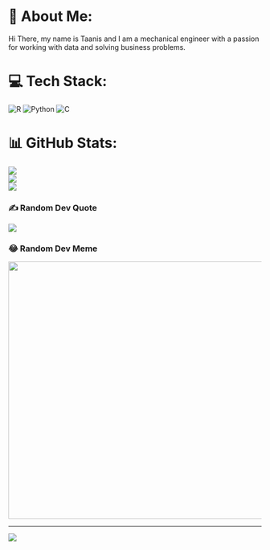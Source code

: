 # 💫 About Me:
Hi There, my name is Taanis and I am a mechanical engineer with a passion for working with data and solving business problems.<br>


# 💻 Tech Stack:
![R](https://img.shields.io/badge/r-%23276DC3.svg?style=for-the-badge&logo=r&logoColor=white) ![Python](https://img.shields.io/badge/python-3670A0?style=for-the-badge&logo=python&logoColor=ffdd54) ![C](https://img.shields.io/badge/c-%2300599C.svg?style=for-the-badge&logo=c&logoColor=white)
# 📊 GitHub Stats:
![](https://github-readme-stats.vercel.app/api?username=sultanaltair96&theme=great-gatsby&hide_border=false&include_all_commits=true&count_private=true)<br/>
![](https://github-readme-streak-stats.herokuapp.com/?user=sultanaltair96&theme=great-gatsby&hide_border=false)<br/>
![](https://github-readme-stats.vercel.app/api/top-langs/?username=sultanaltair96&theme=great-gatsby&hide_border=false&include_all_commits=true&count_private=true&layout=compact)

### ✍️ Random Dev Quote
![](https://quotes-github-readme.vercel.app/api?type=horizontal&theme=radical)

### 😂 Random Dev Meme
<img src="https://random-memer.herokuapp.com/" width="512px"/>

---
[![](https://visitcount.itsvg.in/api?id=sultanaltair96&icon=0&color=0)](https://visitcount.itsvg.in)

<!-- Proudly created with GPRM ( https://gprm.itsvg.in ) -->

